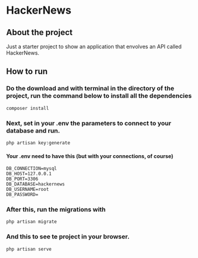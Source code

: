 # HackerNews
## About the project
Just a starter project to show an application that envolves an API called HackerNews.

## How to run
### Do the download and with terminal in the directory of the project, run the command below to install all the dependencies
```
composer install
```
### Next, set in your .env the parameters to connect to your database and run.
```
php artisan key:generate
```
#### Your .env need to have this (but with your connections, of course)
```
DB_CONNECTION=mysql
DB_HOST=127.0.0.1
DB_PORT=3306
DB_DATABASE=hackernews
DB_USERNAME=root
DB_PASSWORD=
```
### After this, run the migrations with
```
php artisan migrate
```
### And this to see te project in your browser.
```
php artisan serve
```

